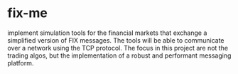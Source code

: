 # fix-me

implement simulation tools for the financial markets that exchange a simplified
version of FIX messages. The tools will be able to communicate over a network
using the TCP protocol. The focus in this project are not the trading algos, but the implementation of a robust
and performant messaging platform.
